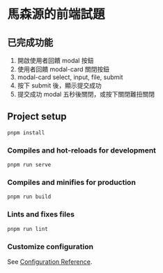# 馬森源的前端試題

## 已完成功能

1. 開啟使用者回饋 modal 按鈕
2. 使用者回饋 modal-card 關閉按鈕
3. modal-card select, input, file, submit
4. 按下 submit 後，顯示提交成功
5. 提交成功 modal 五秒後關閉，或按下關閉難扭關閉

## Project setup
```
pnpm install
```

### Compiles and hot-reloads for development
```
pnpm run serve
```

### Compiles and minifies for production
```
pnpm run build
```

### Lints and fixes files
```
pnpm run lint
```

### Customize configuration
See [Configuration Reference](https://cli.vuejs.org/config/).

